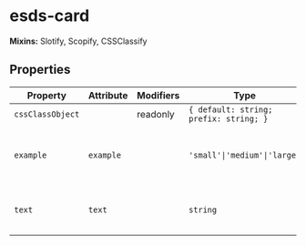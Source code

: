 # esds-card

**Mixins:** Slotify, Scopify, CSSClassify

## Properties

| Property         | Attribute | Modifiers | Type                                   | Default       | Description                               |
|------------------|-----------|-----------|----------------------------------------|---------------|-------------------------------------------|
| `cssClassObject` |           | readonly  | `{ default: string; prefix: string; }` |               |                                           |
| `example`        | `example` |           | `'small'\|'medium'\|'large'`           | "medium"      | Describe the prop here using JSDoc syntax |
| `text`           | `text`    |           | `string`                               | "Hello World" | The text displayed in the component       |
